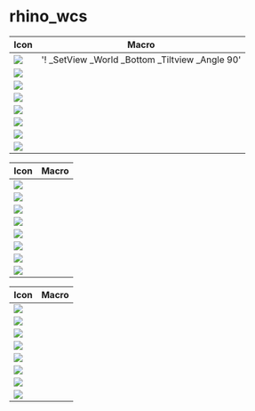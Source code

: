 # rhino_wcs

| Icon | Macro |
|------|-------|
|<img src="svg/01.svg">|'! _SetView _World _Bottom _Tiltview _Angle  90'|
|<img src="svg/02.svg">|       |
|<img src="svg/03.svg">|       |
|<img src="svg/04.svg">|       |
|<img src="svg/05.svg">|       |
|<img src="svg/06.svg">|       |
|<img src="svg/07.svg">|       |
|<img src="svg/08.svg">|       |

| Icon | Macro |
|------|-------|
|<img src="svg/09.svg">|       |
|<img src="svg/10.svg">|       |
|<img src="svg/11.svg">|       |
|<img src="svg/12.svg">|       |
|<img src="svg/13.svg">|       |
|<img src="svg/14.svg">|       |
|<img src="svg/15.svg">|       |
|<img src="svg/16.svg">|       |


| Icon | Macro |
|------|-------|
|<img src="svg/17.svg">|       |
|<img src="svg/18.svg">|       |
|<img src="svg/19.svg">|       |
|<img src="svg/20.svg">|       |
|<img src="svg/21.svg">|       |
|<img src="svg/22.svg">|       |
|<img src="svg/23.svg">|       |
|<img src="svg/24.svg">|       |

